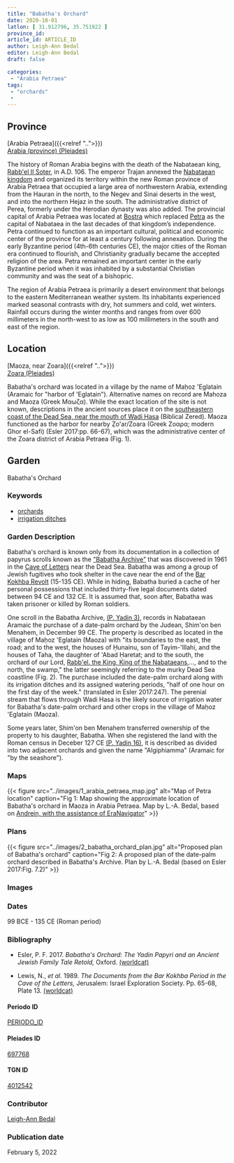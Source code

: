 ```yaml
---
title: "Babatha's Orchard"
date: 2020-10-01
latlon: [ 31.912796, 35.751922 ]
province_id:
article_id: ARTICLE_ID
author: Leigh-Ann Bedal
editor: Leigh-Ann Bedal
draft: false

categories:
 - "Arabia Petraea"
tags:
 - "orchards"
 -
---
```


## Province
[Arabia Petraea]({{<relref "..">}})\
[Arabia (province) (Pleiades)](https://pleiades.stoa.org/places/981506)

The history of Roman Arabia begins with the death of the Nabataean king, [Rabb'el II Soter](https://en.wikipedia.org/wiki/Rabbel_II_Soter), in A.D. 106. The emperor Trajan annexed the [Nabataean kingdom](https://en.wikipedia.org/wiki/Nabataean_Kingdom)   and organized its territory within the new Roman province of Arabia Petraea that occupied a large area of northwestern Arabia, extending from the Hauran in the north, to the Negev and Sinai deserts in the west, and into the northern Hejaz in the south. The administrative district of Perea, formerly under the Herodian dynasty was also added. The provincial capital of Arabia Petraea was located at [Bostra](https://en.wikipedia.org/wiki/Bosra) which replaced [Petra](https://en.wikipedia.org/wiki/Petra) as the capital of Nabataea in the last decades of that kingdom’s independence. Petra continued to function as an important cultural, political and economic center of the province for at least a century following annexation. During the early Byzantine period (4th-6th centuries CE), the major cities of the Roman era continued to flourish, and Christianity gradually became the accepted religion of the area. Petra remained an important center in the early Byzantine period when it was inhabited by a substantial Christian community and was the seat of a bishopric.

The region of Arabia Petraea is primarily a desert environment that belongs to the eastern Mediterranean weather system. Its inhabitants experienced marked seasonal contrasts with dry, hot summers and cold, wet winters. Rainfall occurs during the winter months and ranges from over 600 millimeters in the north-west to as low as 100 millimeters in the south and east of the region.

## Location
[Maoza, near Zoara]({{<relref "..">}})\
[Zoara (Pleiades)](https://pleiades.stoa.org/places/697768)

Babatha's orchard was located in a village by the name of Maḥoz 'Eglatain (Aramaic for "harbor of 'Eglatain"). Alternative names on record are Mahoza and Maoza (Greek Μαωζα). While the exact location of the site is not known, descriptions in the ancient sources place it on the [southeastern coast of the Dead Sea, near the mouth of Wadi Hasa](https://www.pbs.org/wgbh/nova/scrolls/life-02.html) (Biblical Zered). Maoza functioned as the harbor for nearby Ẓo'ar/Zoara (Greek Ζοαρα; modern Ghor el-Safi) (Esler 2017:pp. 66-67), which was the administrative center of the Zoara district of Arabia Petraea (Fig. 1).


## Garden
Babatha's Orchard

### Keywords

- [orchards](http://vocab.getty.edu/page/aat/300008890)
- [irrigation ditches](http://vocab.getty.edu/page/aat/300404100)

### Garden Description
Babatha's orchard is known only from its documentation in a collection of papyrus scrolls known as the ["Babatha Archive"](https://en.wikipedia.org/wiki/Babatha) that was discovered in 1961 in the [Cave of Letters](https://pleiades.stoa.org/places/363078283/) near the Dead Sea. Babatha was among a group of Jewish fugitives who took shelter in the cave near the end of the [Bar Kokhba Revolt](https://en.wikipedia.org/wiki/Bar_Kokhba_revolt) (15-135 CE). While in hiding, Babatha buried a cache of her personal possessions that included thirty-five legal documents dated between 94 CE and 132 CE. It is assumed that, soon after, Babatha was taken prisoner or killed by Roman soldiers.

One scroll in the Babatha Archive, [(P. Yadin 3)](https://www.deadseascrolls.org.il/explore-the-archive/manuscript/5_6Hev8-1), records in Nabataean Aramaic the purchase of a date-palm orchard by the Judean, Shim'on ben Menahem, in December 99 CE. The property is described as located in the village of Maḥoz 'Eglatain (Maoza) with "its boundaries to the east, the road; and to the west, the houses of Ḥunainu, son of Tayim-'Illahi, and the houses of Taha, the daughter of 'Abad Ḥaretat; and to the south, the orchard of our Lord, [Rabb'el. the King, King of the Nabataeans](https://en.wikipedia.org/wiki/Rabbel_II_Soter),..., and to the north, the swamp," the latter seemingly referring to the murky Dead Sea coastline (Fig. 2). The purchase included the date-palm orchard along with its irrigation ditches and its assigned watering periods, "half of one hour on the first day of the week." (translated in Esler 2017:247). The perenial stream that flows through Wadi Hasa is the likely source of irrigation water for Babatha's date-palm orchard and other crops in the village of Maḥoz 'Eglatain (Maoza).

Some years later, Shim'on ben Menahem transferred ownership of the property to his daughter, Babatha. When she registered the land with the Roman census in Deceber 127 CE [(P. Yadin 16)](https://papyri.info/ddbdp/p.babatha;;16), it is described as divided into two adjacent orchards and given the name "Algiphiamma" (Aramaic for "by the seashore").

### Maps
{{< figure src="../images/1_arabia_petraea_map.jpg" alt="Map of Petra location" caption="Fig 1: Map showing the approximate location of Babatha's orchard in Maoza in Arabia Petraea. Map by L.-A. Bedal, based on [Andrein, with the assistance of EraNavigator](https://commons.wikimedia.org/w/index.php?curid=26047529)" >}}

### Plans
{{< figure src="../images/2_babatha_orchard_plan.jpg" alt="Proposed plan of Babatha's orchard" caption="Fig 2: A proposed plan of the date-palm orchard described in Babatha's Archive. Plan by L.-A. Bedal (based on Esler 2017:Fig. 7.2)" >}}

### Images
<!-- {{< figure src="IMG_URL" alt="ALT_TEXT" caption="CAPTION" >}} -->
<!--
-->

### Dates
99 BCE - 135 CE (Roman period)

### Bibliography
- Esler, P. F. 2017. *Babatha's Orchard: The Yadin Papyri and an Ancient Jewish Family Tale Retold,* Oxford. [(worldcat)](http://www.worldcat.org/oclc/994287444)

- Lewis, N., *et al.* 1989. *The Documents from the Bar Kokhba Period in the Cave of the Letters,* Jerusalem: Israel Exploration Society. Pp. 65-68, Plate 13. [(worldcat)](http://www.worldcat.org/oclc/21262733)

#### Periodo ID

[PERIODO_ID](https://pleiades.stoa.org/places/PLEIADES_ID)

#### Pleiades ID
[697768](https://pleiades.stoa.org/places/697768)


#### TGN ID
[4012542](http://www.getty.edu/vow/TGNFullDisplay?find=zoar&place=&nation=&prev_page=1&english=Y&subjectid=4012542)

### Contributor
[Leigh-Ann Bedal](#)
<!-- [name](https://....) -->

### Publication date

February 5, 2022

<!--### Related articles-->

<!-- Links to other related articles. Leave blank for now -->
